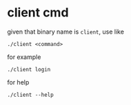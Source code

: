# client cmd

given that binary name is `client`, use like

    ./client <command>

for example

    ./client login


for help

    ./client --help